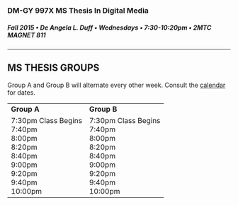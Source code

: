 ### DM-GY 997X MS Thesis In Digital Media
##### Fall 2015 • De Angela L. Duff • Wednesdays • 7:30-10:20pm • 2MTC MAGNET 811 

---

## MS THESIS GROUPS

Group A and Group B will alternate every other week. Consult the <a href="dm997X_ms_thesis_calendar.md">calendar</a> for dates.
<table>
<tr>
    <td><strong>Group A</strong></td>
    <td><strong>Group B</strong></td>
</tr>
<tr>
    <td>
    7:30pm Class Begins<br>
    7:40pm <strong></strong><br>
    8:00pm <strong></strong><br>
    8:20pm <strong></strong><br>
    8:40pm <strong></strong><br>
    9:00pm <strong></strong><br>
    9:20pm <strong></strong><br>
    9:40pm <strong></strong><br>
    10:00pm <strong></strong><br>
    </td>
    <td>7:30pm Class Begins<br>
    7:40pm <strong></strong><br>
    8:00pm <strong></strong><br>
    8:20pm <strong></strong><br>
    8:40pm <strong></strong><br>
    9:00pm <strong></strong><br>
    9:20pm <strong></strong><br>
    9:40pm <strong></strong><br>
    10:00pm <strong></strong><br>
    </td>
</tr>
</table>








